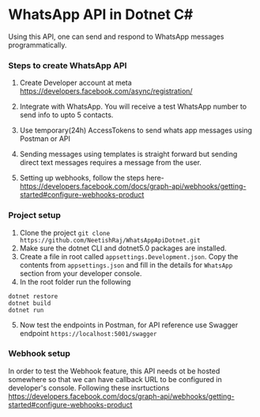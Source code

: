 # WhatsApp API in Dotnet C#
Using this API, one can send and respond to WhatsApp messages programmatically.

### Steps to create WhatsApp API
1. Create Developer account at meta
https://developers.facebook.com/async/registration/

2. Integrate with WhatsApp.
You will receive a test WhatsApp number to send info to upto 5 contacts.

3. Use temporary(24h) AccessTokens to send whats app messages using Postman or API

4. Sending messages using templates is straight forward but sending direct text messages requires a message from the user.

5. Setting up webhooks, follow the steps here-
https://developers.facebook.com/docs/graph-api/webhooks/getting-started#configure-webhooks-product

### Project setup

1. Clone the project `git clone https://github.com/NeetishRaj/WhatsAppApiDotnet.git`
2. Make sure the dotnet CLI and dotnet5.0 packages are installed.
3. Create a file in root called `appsettings.Development.json`. Copy the contents from `appsettings.json` and fill in the details for `WhatsApp` section from your developer console.
4. In the root folder run the following
```
dotnet restore
dotnet build
dotnet run
```
5. Now test the endpoints in Postman, for API reference use Swagger endpoint `https://localhost:5001/swagger`


### Webhook setup
In order to test the Webhook feature, this API needs ot be hosted somewhere so that we can have callback URL to be configured in developer's console. Following these insrtuctions https://developers.facebook.com/docs/graph-api/webhooks/getting-started#configure-webhooks-product

